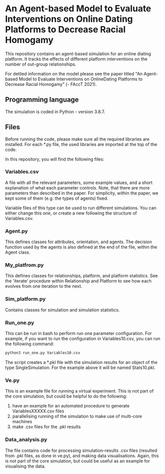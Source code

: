 # An Agent-based Model to Evaluate Interventions on Online Dating Platforms to Decrease Racial Homogamy
This repository contains an agent-based simulation for an online diating platform. It tracks the effects of different platform interventions on the number of out-group relationships.

For detiled information on the model please see the paper titled "An Agent-based Model to Evaluate Interventions on OnlineDating Platforms to Decrease Racial Homogamy" (- FAccT 2021).

## Programming language
The simulation is coded in Python - version 3.8.7.

## Files
Before running the code, please make sure all the required libraries are installed. For each *.py file, the used libraries are imported at the top of the code.

In this repository, you will find the following files:

### Variables.csv
A file with all the relevant parameters, some example values, and a short explanation of what each parameter controls. Note, that there are more parameters than described in the paper. For simplicity, within the paper, we kept some of them (e.g. the types of agents) fixed.

Variable files of this type can be used to run different simulations. You can either change this one, or create a new following the structure of Variables.csv.

### Agent.py
This defines classes for attributes, orientation, and agents. The decision function used by the agents is also defined at the end of the file, within the Agent class.

### My_platfrom.py
This defines classes for relationships, platform, and platform statistics. See the 'iterate' procedure within Relationship and Platform to see how each evolves from one iteration to the next.

### Sim_platform.py
Contains classes for simulation and simulation statistics.

### Run_one.py
This can be run in bash to perform run one parameter configuration. For example, if you want to run the configuration in Variables10.csv, you can run the following command:
```bash
python3 run_one.py Variables10.csv
```
The script creates a *.pkl file with the simulation results for an object of the type SingleSimulation. For the example above it will be named Stats10.pkl.

### Ve.py
This is an example file for running a virtual experiment. This is not part of the core simulation, but could be helpful to do the following:
1) have an example for an automated procedure to generate VariablesXXXXX.csv files
2) parallelising running of the simulation to make use of multi-core machines
3) make .csv files for the .pkl results

### Data_analysis.py
The file contains code for processing simulation-results .csv files (resulted from .pkl files, as done in ve.py), and making data visualisations. Again, this is not part of the core simulation, but could be useful as an example for visualising the data.
